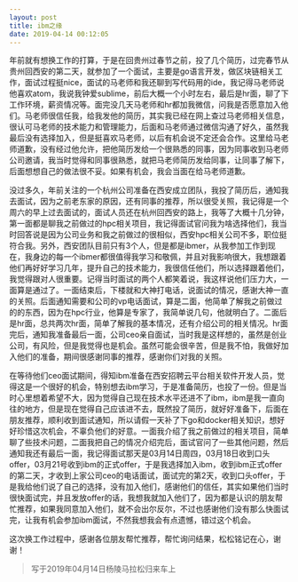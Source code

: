 ```yaml
---
layout: post
title: ibm之缘
date: 2019-04-14 00:12:05
---
```


年前就有想换工作的打算，于是在回贵州过春节之前，投了几个简历，过完春节从贵州回西安的第二天，就参加了一个面试，主要是go语言开发，做区块链相关工作，面试过程挺nice，面试的马老师和我还聊到写代码用的ide，我记得马老师说他喜欢atom，我说我钟爱sublime，前后大概一个小时左右，最后是hr面，聊了下工作环境，薪资情况等。面完没几天马老师和hr都加我微信，问我是否愿意加入他们。马老师很信任我，给我发他的简历，其实我已经在网上查过马老师相关信息，很认可马老师的技术能力和管理能力，后面和马老师通过微信沟通了好久，虽然我最后没有选择加入，但是挺喜欢马老师，以后有机会说不定还会合作。这里给马老师道歉，没有经过他允许，把他简历发给一个很熟悉的同事，因为同事收到马老师公司邀请，我当时觉得和同事很熟悉，就把马老师简历发给同事，让同事了解下，后面想想自己的做法很不妥。如果有机会，我会当面在给马老师道歉。

没过多久，年前关注的一个杭州公司准备在西安成立团队，我投了简历后，通知我去面试，因为之前老东家的原因，还有同事的推荐，所以很受关照，我记得是一个周六的早上过去面试的，面试人员还在杭州回西安的路上，我等了大概十几分钟，第一面都是聊我之前做过的hpc相关项目，我记得面试官问我为啥选择他们，我当时回答说是因为公司业务和我之前做过的很相似，西安hpc相关公司不多，职位挺符合我。另外，西安团队目前只有3个人，但是都是ibmer，从我参加工作到现在，我身边的每一个ibmer都很值得我学习和敬佩，并且对我影响很大，我想跟着他们再好好学习几年，提升自己的技术能力，我很信任他们，所以选择跟着他们，我觉得跟对人很重要。记得当时面试的两个人都笑着说，我这样说他们压力大，一面算是通过了。一面结束后，下楼就和大神打电话，说面试的情况，感谢大神一直的关照。后面通知需要和公司的vp电话面试，算是二面，他简单了解我之前做过的的东西，因为在hpc行业，他算是专家了，我简单说几句，他就明白了。二面后是hr面，总共两次hr面，简单了解我的基本情况，还有介绍公司的相关情况。hr面完后，通知我准备最后一面，公司ceo亲自面试，当时我是这样想的，虽然是创业公司，有风险，但是我觉得也是机会。虽然可能会很辛苦，但是我不怕，我做好加入他们的准备，期间很感谢同事的推荐，感谢你们对我的关照。

在等待他们ceo面试期间，得知ibm准备在西安招聘云平台相关软件开发人员，觉得这是一个很好的机会，特别想去ibm学习，于是准备简历，也投了一份。但是当时心里想着希望不大，因为觉得自己现在技术水平还进不了ibm，ibm是我一直向往的地方，但是现在觉得自己应该进不去，既然投了简历，就好好准备下，后面在朋友推荐，顺利收到面试通知，所以请假一天补了下go和docker相关知识，想好好珍惜这次机会，不辜负他们的好意。一面我介绍了我之前做过的相关项目，简单聊了些技术问题，二面我把自己的情况介绍完后，面试官问了一些其他问题，然后通知我还有最后一面，我记得面试那天是03月14日周四，03月18日收到口头offer，03月21号收到ibm的正式offer，于是我选择加入ibm，收到ibm正式offer的第二天，才收到上家公司ceo的电话面试，面试完的第2天，收到口头offer，于是我给他们说了自己的选择，没有加入他们，感谢他们的信任，其实如果他们当时很快面试完，并且发放offer的话，我想我就加入他们了，因为都是认识的朋友帮忙推荐，如果我同意加入他们，就不会出尔反尔，不过也感谢他们没有那么快面试完，让我有机会参加ibm面试，不然我想我会有点遗憾，错过这个机会。

这次换工作过程中，感谢各位朋友帮忙推荐，帮忙询问结果，松松铭记在心，谢谢！

> 写于2019年04月14日杨陵马拉松归来车上
